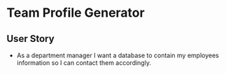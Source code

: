 # Team Profile Generator

## User Story
* As a department manager I want a database to contain my employees information so I can contact them accordingly.